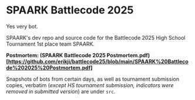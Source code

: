 # SPAARK Battlecode 2025

Yes very bot.

SPAARK's dev repo and source code for the Battlecode 2025 High School Tournament 1st place team SPAARK.

**Postmortem: (SPAARK Battlecode 2025 Postmortem.pdf)[https://github.com/erikji/battlecode25/blob/main/SPAARK%20Battlecode%202025%20Postmortem.pdf]**

Snapshots of bots from certain days, as well as tournament submission copies, verbatim (*except HS tournament submission, indicators were removed in submitted version*) are under `src`.
